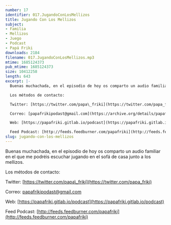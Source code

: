 ```yaml
---
number: 17
identifier: 017.JugandoConLosMellizos
title: Jugando Con Los Mellizos
subject:
- Familia
- Mellizos
- Juego
- Podcast
- Papá Friki
downloads: 2184
filename: 017.JugandoConLosMellizos.mp3
mtime: 1685124373
pub_mtime: 1685124373
size: 10412258
length: 643
excerpt: |-
  Buenas muchachada, en el episodio de hoy os comparto un audio familiar en el que me podréis escuchar jugando en el sofá de casa junto a los mellizos.

  Los métodos de contacto:

  Twitter: [https://twitter.com/papa\_friki](https://twitter.com/papa_friki)

  Correo: [papafrikipodast@gmail.com](https://archive.org/details/papafrikipodast@gmail.com)

  Web: [https://papafriki.gitlab.io/podcast](https://papafriki.gitlab.io/podcast)

  Feed Podcast: [http://feeds.feedburner.com/papafriki](http://feeds.feedburner.com/papafriki)
slug: jugando-con-los-mellizos
---
```

Buenas muchachada, en el episodio de hoy os comparto un audio familiar en el que me podréis escuchar jugando en el sofá de casa junto a los mellizos.

Los métodos de contacto:

Twitter: [https://twitter.com/papa\_friki](https://twitter.com/papa_friki)

Correo: [papafrikipodast@gmail.com](https://archive.org/details/papafrikipodast@gmail.com)

Web: [https://papafriki.gitlab.io/podcast](https://papafriki.gitlab.io/podcast)

Feed Podcast: [http://feeds.feedburner.com/papafriki](http://feeds.feedburner.com/papafriki)